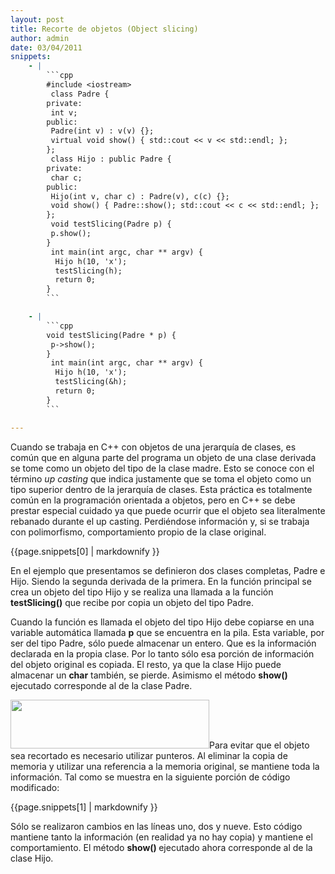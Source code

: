 ```yaml
---
layout: post
title: Recorte de objetos (Object slicing)
author: admin
date: 03/04/2011
snippets: 
    - |
        ```cpp
        #include <iostream>
         class Padre {
        private:
         int v;
        public:
         Padre(int v) : v(v) {};
         virtual void show() { std::cout << v << std::endl; };
        };
         class Hijo : public Padre {
        private:
         char c;
        public:
         Hijo(int v, char c) : Padre(v), c(c) {};
         void show() { Padre::show(); std::cout << c << std::endl; };
        };
         void testSlicing(Padre p) {
         p.show();
        }
         int main(int argc, char ** argv) {
          Hijo h(10, 'x');
          testSlicing(h);
          return 0;
        }
        ```

    - |
        ```cpp
        void testSlicing(Padre * p) {
         p->show();
        }
         int main(int argc, char ** argv) {
          Hijo h(10, 'x');
          testSlicing(&h);
          return 0;
        }
        ```

---
```

<div class="entry-content">
						<p>Cuando se trabaja en C++ con objetos de una jerarquía de clases, es común que en alguna parte del programa un objeto de una clase derivada se tome como un objeto del tipo de la clase madre. Esto se conoce con el término <em>up casting</em> que indica justamente que se toma el objeto como un tipo superior dentro de la jerarquía de clases. Esta práctica es totalmente común en la programación orientada a objetos, pero en C++ se debe prestar especial cuidado ya que puede ocurrir que el objeto sea literalmente rebanado durante el up casting. Perdiéndose información y, si se trabaja con polimorfismo, comportamiento propio de la clase original.</p>
<div><div>{{page.snippets[0] | markdownify }}</div></div>
<p>En el ejemplo que presentamos se definieron dos clases completas, Padre e Hijo. Siendo la segunda derivada de la primera. En la función principal se crea un objeto del tipo Hijo y se realiza una llamada a la función <strong>testSlicing()</strong> que recibe por copia un objeto del tipo Padre.</p>
<p>Cuando la función es llamada el objeto del tipo Hijo debe copiarse en una variable automática llamada <strong>p</strong> que se encuentra en la pila. Esta variable, por ser del tipo Padre, sólo puede almacenar un entero. Que es la información declarada en la propia clase. Por lo tanto sólo esa porción de información del objeto original es copiada. El resto, ya que la clase Hijo puede almacenar un <strong>char</strong> también, se pierde. Asimismo el método <strong>show()</strong> ejecutado corresponde al de la clase Padre.</p>
<p style="text-align: left;"><a href="/assets/2011/04/slicing.png"><img class="size-full wp-image-433 aligncenter" title="Object slicing" src="http://7542.fi.uba.ar/wp-content/uploads/2011/04/slicing.png" alt="" width="318" height="78"></a>Para evitar que el objeto sea recortado es necesario utilizar punteros. Al eliminar la copia de memoria y utilizar una referencia a la memoria original, se mantiene toda la información. Tal como se muestra en la siguiente porción de código modificado:</p>
<p style="text-align: left;">
</p><div><div>{{page.snippets[1] | markdownify }}</div></div>
<p style="text-align: left;">Sólo se realizaron cambios en las líneas uno, dos y nueve. Esto código mantiene tanto la información (en realidad ya no hay copia) y mantiene el comportamiento. El método <strong>show() </strong>ejecutado ahora corresponde al de la clase Hijo.</p>
											</div>
